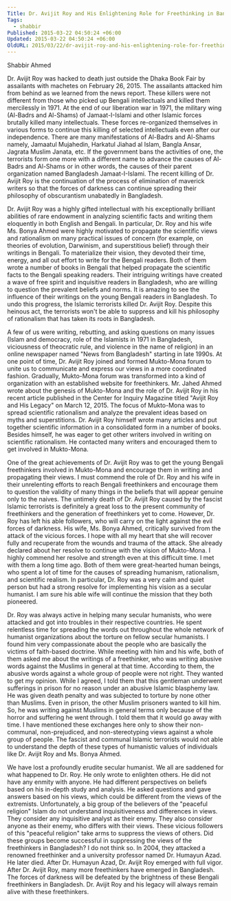 ```yaml
---
Title: Dr. Avijit Roy and His Enlightening Role for Freethinking in Bangladesh
Tags:
  - shabbir
Published: 2015-03-22 04:50:24 +06:00
Updated: 2015-03-22 04:50:24 +06:00
OldURL: 2015/03/22/dr-avijit-roy-and-his-enlightening-role-for-freethinking-in-bangladesh/
---
```


Shabbir Ahmed


Dr. Avijit Roy was hacked to death just outside the Dhaka Book Fair by assailants with machetes on February 26, 2015. The assailants attacked him from behind as we learned from the news report. These killers were not different from those who picked up Bengali intellectuals and killed them mercilessly in 1971. At the end of our liberation war in 1971, the military wing (Al-Badrs and Al-Shams) of Jamaat-I-Islami and other Islamic forces brutally killed many intellectuals. These forces re-organized themselves in various forms to continue this killing of selected intellectuals even after our independence. There are many manifestations of Al-Badrs and Al-Shams namely, Jamaatul Mujahedin, Harkatul Jiahad al Islam, Bangla Ansar, Jagrata Muslim Janata, etc. If the government bans the activities of one, the terrorists form one more with a different name to advance the causes of Al-Badrs and Al-Shams or in other words, the causes of their parent organization named Bangladesh Jamaat-I-Islami. The recent killing of Dr. Avijit Roy is the continuation of the process of elimination of maverick writers so that the forces of darkness can continue spreading their philosophy of obscurantism unabatedly in Bangladesh. 

Dr. Avijit Roy was a highly gifted intellectual with his exceptionally brilliant abilities of rare endowment in analyzing scientific facts and writing them eloquently in both English and Bengali. In particular, Dr. Roy and his wife Ms. Bonya Ahmed were highly motivated to propagate the scientific views and rationalism on many practical issues of concern (for example, on theories of evolution, Darwinism, and superstitious belief) through their writings in Bengali. To materialize their vision, they devoted their time, energy, and all out effort to write for the Bengali readers. Both of them wrote a number of books in Bengali that helped propagate the scientific facts to the Bengali speaking readers. Their intriguing writings have created a wave of free spirit and inquisitive readers in Bangladesh, who are willing to question the prevalent beliefs and norms. It is amazing to see the influence of their writings on the young Bengali readers in Bangladesh. To undo this progress, the Islamic terrorists killed Dr. Avijit Roy. Despite this heinous act, the terrorists won't be able to suppress and kill his philosophy of rationalism that has taken its roots in Bangladesh. 

A few of us were writing, rebutting, and asking questions on many issues (Islam and democracy, role of the Islamists in 1971 in Bangladesh, viciousness of theocratic rule, and violence in the name of religion) in an online newspaper named "News from Bangladesh" starting in late 1990s. At one point of time, Dr. Avijit Roy joined and formed Mukto-Mona forum to unite us to communicate and express our views in a more coordinated fashion. Gradually, Mukto-Mona forum was transformed into a kind of organization with an established website for freethinkers. Mr. Jahed Ahmed wrote about the genesis of Mukto-Mona and the role of Dr. Avijit Roy in his recent article published in the Center for Inquiry Magazine titled "Avijit Roy and His Legacy" on March 12, 2015. The focus of Mukto-Mona was to spread scientific rationalism and analyze the prevalent ideas based on myths and superstitions. Dr. Avijit Roy himself wrote many articles and put together scientific information in a consolidated form in a number of books. Besides himself, he was eager to get other writers involved in writing on scientific rationalism. He contacted many writers and encouraged them to get involved in Mukto-Mona. 

One of the great achievements of Dr. Avijit Roy was to get the young Bengali freethinkers involved in Mukto-Mona and encourage them in writing and propagating their views. I must commend the role of Dr. Roy and his wife in their unrelenting efforts to reach Bengali freethinkers and encourage them to question the validity of many things in the beliefs that will appear genuine only to the naives. The untimely death of Dr. Avijit Roy caused by the fascist Islamic terrorists is definitely a great loss to the present community of freethinkers and the generation of freethinkers yet to come. However, Dr. Roy has left his able followers, who will carry on the light against the evil forces of darkness. His wife, Ms. Bonya Ahmed, critically survived from the attack of the vicious forces. I hope with all my heart that she will recover fully and recuperate from the wounds and trauma of the attack. She already declared about her resolve to continue with the vision of Mukto-Mona. I highly commend her resolve and strength even at this difficult time. I met with them a long time ago. Both of them were great-hearted human beings, who spent a lot of time for the causes of spreading humanism, rationalism, and scientific realism. In particular, Dr. Roy was a very calm and quiet person but had a strong resolve for implementing his vision as a secular humanist. I am sure his able wife will continue the mission that they both pioneered.

Dr. Roy was always active in helping many secular humanists, who were attacked and got into troubles in their respective countries. He spent relentless time for spreading the words out throughout the whole network of humanist organizations about the torture on fellow secular humanists. I found him very compassionate about the people who are basically the victims of faith-based doctrine. While meeting with him and his wife, both of them asked me about the writings of a freethinker, who was writing abusive words against the Muslims in general at that time. According to them, the abusive words against a whole group of people were not right. They wanted to get my opinion. While I agreed, I told them that this gentleman underwent sufferings in prison for no reason under an abusive Islamic blasphemy law. He was given death penalty and was subjected to torture by none other than Muslims. Even in prison, the other Muslim prisoners wanted to kill him. So, he was writing against Muslims in general terms only because of the horror and suffering he went through. I told them that it would go away with time. I have mentioned these exchanges here only to show their non-communal, non-prejudiced, and non-stereotyping views against a whole group of people. The fascist and communal Islamic terrorists would not able to understand the depth of these types of humanistic values of individuals like Dr. Avijit Roy and Ms. Bonya Ahmed.

We have lost a profoundly erudite secular humanist. We all are saddened for what happened to Dr. Roy. He only wrote to enlighten others. He did not have any enmity with anyone. He had different perspectives on beliefs based on his in-depth study and analysis. He asked questions and gave answers based on his views, which could be different from the views of the extremists. Unfortunately, a big group of the believers of the "peaceful religion" Islam do not understand inquisitiveness and differences in views. They consider any inquisitive analyst as their enemy. They also consider anyone as their enemy, who differs with their views. These vicious followers of this "peaceful religion" take arms to suppress the views of others. Did these groups become successful in suppressing the views of the freethinkers in Bangladesh? I do not think so. In 2004, they attacked a renowned freethinker and a university professor named Dr. Humayun Azad. He later died. After Dr. Humayun Azad, Dr. Avijit Roy emerged with full vigor. After Dr. Avijit Roy, many more freethinkers have emerged in Bangladesh. The forces of darkness will be defeated by the brightness of these Bengali freethinkers in Bangladesh. Dr. Avijit Roy and his legacy will always remain alive with these freethinkers.

